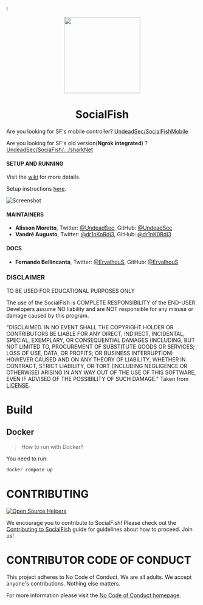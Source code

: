 l<p align="center">
  <img src="https://raw.githubusercontent.com/UndeadSec/SocialFishMobile/master/content/logo.png" width="200"/>
</a></p>
<h1 align="center">SocialFish</h1>

Are you looking for SF's mobile controller? [UndeadSec/SocialFishMobile][sf-mobile]

Are you looking for SF's old version(**Ngrok integrated**) ? [UndeadSec/SociaFish/.../sharkNet][sf-sharknet]

#### SETUP AND RUNNING

Visit the [wiki](https://github.com/UndeadSec/SocialFish/wiki) for more details.

Setup instructions [here](https://github.com/UndeadSec/SocialFish/wiki/Setting-Up-SocialFish).

![Screenshot](https://raw.githubusercontent.com/UndeadSec/SocialFishMobile/master/content/screen.png)

#### MAINTAINERS

- **Alisson Moretto**, Twitter: [@UndeadSec][tw-alisson], GitHub: [@UndeadSec][git-alisson]
- **Vandré Augusto**, Twitter: [@dr1nKoRdi3][tw-drink], GitHub: [@dr1nK0Rdi3][git-drink]

#### DOCS

- **Fernando Bellincanta**, Twitter: [@ErvalhouS][tw-fernando], GitHub: [@ErvalhouS][git-fernando]

### DISCLAIMER

TO BE USED FOR EDUCATIONAL PURPOSES ONLY

The use of the SocialFish is COMPLETE RESPONSIBILITY of the END-USER. Developers assume NO liability and are NOT responsible for any misuse or damage caused by this program.

"DISCLAIMED. IN NO EVENT SHALL THE COPYRIGHT HOLDER OR CONTRIBUTORS BE LIABLE
FOR ANY DIRECT, INDIRECT, INCIDENTAL, SPECIAL, EXEMPLARY, OR CONSEQUENTIAL
DAMAGES (INCLUDING, BUT NOT LIMITED TO, PROCUREMENT OF SUBSTITUTE GOODS OR
SERVICES; LOSS OF USE, DATA, OR PROFITS; OR BUSINESS INTERRUPTION) HOWEVER
CAUSED AND ON ANY THEORY OF LIABILITY, WHETHER IN CONTRACT, STRICT LIABILITY,
OR TORT (INCLUDING NEGLIGENCE OR OTHERWISE) ARISING IN ANY WAY OUT OF THE USE
OF THIS SOFTWARE, EVEN IF ADVISED OF THE POSSIBILITY OF SUCH DAMAGE."
Taken from [LICENSE](LICENSE).

# Build
## Docker
> How to run with Docker?

You need to run:
```sh
docker compose up
```

# CONTRIBUTING

[![Open Source Helpers](https://www.codetriage.com/undeadsec/socialfish/badges/users.svg)](https://www.codetriage.com/undeadsec/socialfish)

We encourage you to contribute to SocialFish! Please check out the [Contributing to SocialFish](https://github.com/UndeadSec/SocialFish/blob/master/CONTRIBUTING.md) guide for guidelines about how to proceed. Join us!

# CONTRIBUTOR CODE OF CONDUCT

This project adheres to No Code of Conduct. We are all adults. We accept anyone's contributions. Nothing else matters.

For more information please visit the [No Code of Conduct homepage](https://github.com/domgetter/NCoC).

[//]: # 'links references'
[tw-alisson]: https://twitter.com/UndeadSec
[git-alisson]: https://github.com/UndeadSec
[tw-drink]: https://twitter.com/Dr1nkOrdi3
[git-drink]: https://github.com/dr1nk0rdi3
[sf-mobile]: https://github.com/UndeadSec/SocialFishMobile
[git-tiago]: https://github.com/tiagorlampert
[git-fernando]: https://github.com/ErvalhouS
[tw-fernando]: https://twitter.com/ErvalhouS
[sf-sharknet]: https://github.com/UndeadSec/SocialFish/releases/tag/sharkNet
